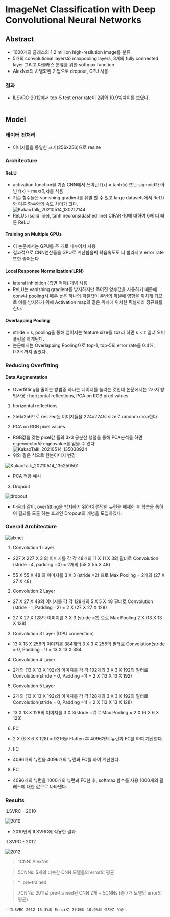 # ImageNet Classification with Deep Convolutional Neural Networks

## Abstract

- 1000개의 클래스의 1.2 million high-resilution image를 분류
- 5개의 convolutional layers와 maxpooling layers, 3개의 fully connected layer 그리고 다클래스 분류를 위한 softmax function
- AlexNet의 차별화된 기법으로 dropout, GPU 사용
### 결과
- ILSVRC-2012에서 top-5 test error rate이 2위와 10.9%차이를 보였다.
<br><br>

## Model

### 데이터 전처리
- 이미지들을 동일한 크기(256x256)으로 resize

### Architecture
#### ReLU
- activation function을 기존 CNN에서 쓰이던 f(x) = tanh(x) 또는 sigmoid가 아닌 f(x) = max(0,x)를 사용
- 기존 함수들은 vanishing gradient를 유발 할 수 있고 large datasets에서 ReLU와 다른 함수와의 속도 차이가 크다.  
![KakaoTalk_20210514_130212144](https://user-images.githubusercontent.com/77203609/118219595-c3fa3600-b4b4-11eb-812d-d41ca4cf925b.png)
-  ReLUs (solid line), tanh neurons(dashed line) CIFAR-10에 대하여 6배 더 빠른 ReLU 

#### Training on Multiple GPUs
- 이 논문에서는 GPU를 두 개로 나누어서 사용
- 결과적으로 CNN연산들을 GPU로 계산함을써 학습속도도 더 빨라지고 error rate 또한 줄어든다

#### Local Response Normalization(LRN)
- lateral inhibition (측면 억제) 개념 사용
- ReLU는 vanishing gradient를 방지하지만 주어진 양수값을 사용하기 때문에 conv나 pooling시 매우 높은 하나의 픽셀값이 
  주변의 픽셀에 영향을 끼치게 되므로 이를 방지하기 위해 Activation map의 같은 위치에 위치한 픽셀끼리 정규화를 한다.
  
#### Overlapping Pooling
- stride = s, pooling을 통해 얻어지는 feature size를 zxz라 하면 s < z 일떄 오버풀링을 하게된다.
- 논문에서는 Overlapping Pooling으로  top-1, top-5의 error rate을 0.4%, 0.3%까지 줄였다.

### Reducing Overfitting
####  Data Augmentation
- Overfitting을 줄이는 방법중 하나는 데이터를 늘리는 것인데 논문에서는 2가지 방법사용 : horizontal reflections, PCA on RGB pixel values
1. horizontal reflections
  - 256x256으로 resized된 이미지들을 224x224의 size로 random crop한다.
2. PCA on RGB pixel values
  - RGB값을 갖는 pixel값 들의 3x3 공분산 행렬을 통해 PCA분석을 하면 eigenvector와 eigenvalue를 얻을 수 있다.
  ![KakaoTalk_20210514_135038924](https://user-images.githubusercontent.com/77203609/118222919-7634fc00-b4bb-11eb-8738-d16dc22112a8.png)
  - 위와 같은 식으로 원본이미지 변경
  
  ![KakaoTalk_20210514_135250501](https://user-images.githubusercontent.com/77203609/118223205-e2affb00-b4bb-11eb-8604-2164e63475d5.png)
  - PCA 적용 예시
3. Dropout
  
![dropout](https://user-images.githubusercontent.com/69898343/118241994-c6ba5280-b4d7-11eb-97c4-d330f8d84a05.png)

- 다음과 같이, overfitting을 방지하기 위하여 랜덤한 뉴런을 배제한 후 학습을 통하여 결과를 도출 하는 효과인 Dropout의 개념을 도입하였다. 

### Overall Architecture

![alxnet](https://user-images.githubusercontent.com/69898343/118252613-ea839580-b4e3-11eb-800c-7a41214f7a65.png)

1. Convolution 1 Layer

- 227 X 227 X 3 의 이미지를 각 각 48개의 11 X 11 X 3의 필터로 Convolution (stride =4, padding =0) = 2개의 (55 X 55 X 48)

- 55 X 55 X 48 의 이미지를 3 X 3 (stride =2) 으로 Max Pooling = 2개의 (27 X 27 X 48)

2. Convolution 2 Layer

- 27 X 27 X 48의 이미지를 각 각 128개의 5 X 5 X 48 필터로 Convolution (stride =1, Padding =2) = 2 X (27 X 27 X 128)

- 27 X 27 X 128의 이미지를 3 X 3 (stride =2) 으로 Max Pooling 2 X (13 X 13 X 128)

3. Convolution 3 Layer (GPU connection)

- 13 X 13 X 256의 이미지를 384개의 3 X 3 X 256의 필터로 Convolution(stride = 0, Padding =1) = 13 X 13 X 384

4. Convolution 4 Layer

- 2개의 (13 X 13 X 192)의 이미지를 각 각 192개의 3 X 3 X 192의 필터로 Convolution(stride = 0, Padding =1) = 2 X (13 X 13 X 192)

5. Convolution 5 Layer

- 2개의 (13 X 13 X 192)의 이미지를 각 각 128개의 3 X 3 X 192의 필터로 Convolution(stride = 0, Padding =1) = 2 X (13 X 13 X 128)

- 13 X 13 X 128의 이미지를 3 X 3(stride =2)로 Max Pooling = 2 X (6 X 6 X 128)

6. FC

- 2 X (6 X 6 X 128) = 9216을 Flatten 후 4096개의 뉴런과 FC를 하여 계산한다.

7. FC

- 4096개의 뉴런을 4096개의 뉴런과 FC를 하여 계산한다.

8. FC

- 4096개의 뉴런을 1000개의 뉴런과 FC한 후, softmax 함수를 사용 1000개의 클래스에 대한 값으로 나타낸다.


### Results

ILSVRC - 2010              

  ![2010](https://user-images.githubusercontent.com/69898343/118216162-f0f71a80-b4ad-11eb-98bc-95368ae21e5c.png)

- 2010년의 ILSVRC에 적용한 결과

ILSVRC - 2012 

  ![2012](https://user-images.githubusercontent.com/69898343/118216401-65ca5480-b4ae-11eb-8410-d068e17589ff.png)

> 1CNN: AlexNet

> 5CNNs: 5개의 비슷한 CNN 모델들의 error의 평균

> \* :pre-trained

> 7CNNs: 2011로 pre-trained된 CNN 2개 + 5CNNs (총 7개 모델의 error의 평균)


    - ILSVRC-2012 15.3%의 Error로 2위와의 10.9%의 격차로 우승!

